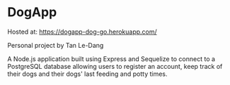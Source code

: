 # DogApp

Hosted at: https://dogapp-dog-go.herokuapp.com/


Personal project by Tan Le-Dang


A Node.js application built using Express and Sequelize to connect to a PostgreSQL database allowing users to register an account, keep track of their dogs and their dogs' last feeding and potty times. 
